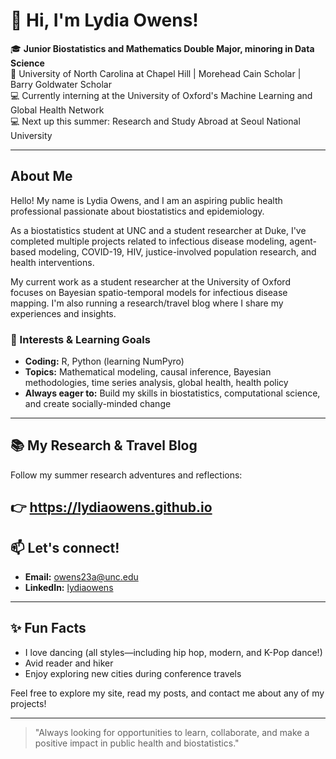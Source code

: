 # 👋 Hi, I'm Lydia Owens!

🎓 **Junior Biostatistics and Mathematics Double Major, minoring in Data Science**  
🏫 University of North Carolina at Chapel Hill | Morehead Cain Scholar | Barry Goldwater Scholar  
💻 Currently interning at the University of Oxford's Machine Learning and Global Health Network <br>
💻 Next up this summer: Research and Study Abroad at Seoul National University 

---

## About Me

Hello! My name is Lydia Owens, and I am an aspiring public health professional passionate about biostatistics and epidemiology. 

As a biostatistics student at UNC and a student researcher at Duke, I've completed multiple projects related to infectious disease modeling, agent-based modeling, COVID-19, HIV, justice-involved population research, and health interventions.

My current work as a student researcher at the University of Oxford focuses on Bayesian spatio-temporal models for infectious disease mapping. I'm also running a research/travel blog where I share my experiences and insights.

### 🌱 Interests & Learning Goals

- **Coding:** R, Python (learning NumPyro)
- **Topics:** Mathematical modeling, causal inference, Bayesian methodologies, time series analysis, global health, health policy
- **Always eager to:** Build my skills in biostatistics, computational science, and create socially-minded change

---
## 📚 My Research & Travel Blog 

Follow my summer research adventures and reflections: 

👉 https://lydiaowens.github.io
---

## 📫 Let's connect!

- **Email:** owens23a@unc.edu
- **LinkedIn:** [lydiaowens](https://www.linkedin.com/in/lydiaowens/)

---

## ✨ Fun Facts

- I love dancing (all styles—including hip hop, modern, and K-Pop dance!)
- Avid reader and hiker
- Enjoy exploring new cities during conference travels

Feel free to explore my site, read my posts, and contact me about any of my projects!

---

> "Always looking for opportunities to learn, collaborate, and make a positive impact in public health and biostatistics."
